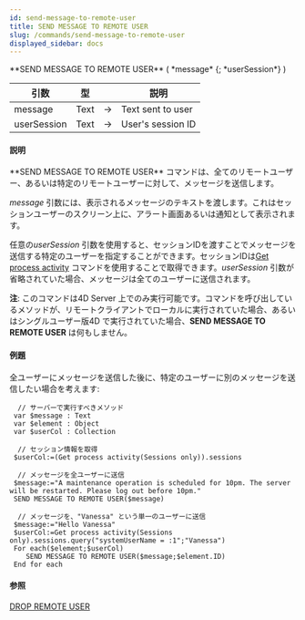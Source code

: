 ```yaml
---
id: send-message-to-remote-user
title: SEND MESSAGE TO REMOTE USER
slug: /commands/send-message-to-remote-user
displayed_sidebar: docs
---
```


<!--REF #_command_.SEND MESSAGE TO REMOTE USER.Syntax-->**SEND MESSAGE TO REMOTE USER** ( *message* {; *userSession*} )<!-- END REF-->
<!--REF #_command_.SEND MESSAGE TO REMOTE USER.Params-->
| 引数 | 型 |  | 説明 |
| --- | --- | --- | --- |
| message | Text | &rarr; | Text sent to user |
| userSession | Text | &rarr; | User's session ID |

<!-- END REF-->

#### 説明 

<!--REF #_command_.SEND MESSAGE TO REMOTE USER.Summary-->**SEND MESSAGE TO REMOTE USER** コマンドは、全てのリモートユーザー、あるいは特定のリモートユーザーに対して、メッセージを送信します。<!-- END REF-->

*message* 引数には、表示されるメッセージのテキストを渡します。これはセッションユーザーのスクリーン上に、アラート画面あるいは通知として表示されます。

任意の*userSession* 引数を使用すると、セッションIDを渡すことでメッセージを送信する特定のユーザーを指定することができます。セッションIDは[Get process activity](get-process-activity.md) コマンドを使用することで取得できます。*userSession* 引数が省略されていた場合、メッセージは全てのユーザーに送信されます。

**注**: このコマンドは4D Server 上でのみ実行可能です。コマンドを呼び出しているメソッドが、リモートクライアントでローカルに実行されていた場合、あるいはシングルユーザー版4D で実行されていた場合、**SEND MESSAGE TO REMOTE USER** は何もしません。

#### 例題 

全ユーザーにメッセージを送信した後に、特定のユーザーに別のメッセージを送信したい場合を考えます:

```4d
  // サーバーで実行すべきメソッド
 var $message : Text
 var $element : Object
 var $userCol : Collection
 
  // セッション情報を取得
 $userCol:=(Get process activity(Sessions only)).sessions
 
  // メッセージを全ユーザーに送信
 $message:="A maintenance operation is scheduled for 10pm. The server will be restarted. Please log out before 10pm."
 SEND MESSAGE TO REMOTE USER($message)
 
  // メッセージを、"Vanessa" という単一のユーザーに送信
 $message:="Hello Vanessa"
 $userCol:=Get process activity(Sessions only).sessions.query("systemUserName = :1";"Vanessa")
 For each($element;$userCol)
    SEND MESSAGE TO REMOTE USER($message;$element.ID)
 End for each
```

#### 参照 

[DROP REMOTE USER](drop-remote-user.md)  